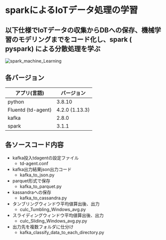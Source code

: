 # sparkによるIoTデータ処理の学習

## 以下仕様でIoTデータの収集からDBへの保存、機械学習のモデリングまでをコード化し、spark ( pyspark) による分散処理を学ぶ
![spark_machine_Learning](https://user-images.githubusercontent.com/61402011/132344753-9a526de5-c2f6-4fac-a23b-1be21e99ec0d.png)

## 各バージョン
| アプリ(言語) | バージョン |
| ---- | ---- |
| python | 3.8.10 |
| Fluentd (td-agent) | 4.2.0 (1.13.3) |
| kafka | 2.8.0 |
| spark | 3.1.1 |

## 各ソースコード内容
* kafka投入tdagentの設定ファイル
  * td-agent.conf
* kafka出力結果json出力コード
  * kafka_to_json.py
* parquet形式で保存
  * kafka_to_parquet.py
* kassandraへの保存
  * kafka_to_cassandra.py
* タンブリングウィンドウ平均値算出後、出力
  * culc_Tumbling_Windows_avg.py
* スライディングウィンドウ平均値算出後、出力
  * culc_Sliding_Windows_avg.py.py
* 出力先を複数フォルダに仕分け
  * kafka_classify_data_to_each_directory.py
